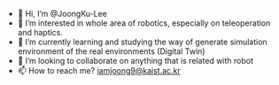 - 👋 Hi, I’m @JoongKu-Lee
- 👀 I’m interested in whole area of robotics, especially on teleoperation and haptics. 
- 🌱 I’m currently learning and studying the way of generate simulation environment of the real environments (Digital Twin)
- 💞️ I’m looking to collaborate on anything that is related with robot
- 📫 How to reach me? iamjoong9@kaist.ac.kr

<!---
JoongKu-Lee/JoongKu-Lee is a ✨ special ✨ repository because its `README.md` (this file) appears on your GitHub profile.
You can click the Preview link to take a look at your changes.
--->
